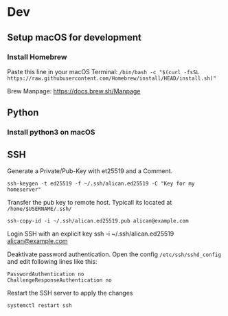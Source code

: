 # Dev


## Setup macOS for development

### Install Homebrew

Paste this line in your macOS Terminal: ```/bin/bash -c "$(curl -fsSL https://raw.githubusercontent.com/Homebrew/install/HEAD/install.sh)"```

Brew Manpage:
https://docs.brew.sh/Manpage


## Python

### Install python3 on macOS



## SSH

Generate a Private/Pub-Key with et25519 and a Comment.

```ssh-keygen -t ed25519 -f ~/.ssh/alican.ed25519 -C "Key for my homeserver"```

Transfer the pub key to remote host. Typicall its located at ```/home/$USERNAME/.ssh/```

```ssh-copy-id -i ~/.ssh/alican.ed25519.pub alican@example.com```

Login SSH with an explicit key
ssh -i ~/.ssh/alican.ed25519 alican@example.com

Deaktivate password authentication. 
Open the config ```/etc/ssh/sshd_config``` and edit following lines like this:

```
PasswordAuthentication no
ChallengeResponseAuthentication no
```
Restart the SSH server to apply the changes

```systemctl restart ssh```


